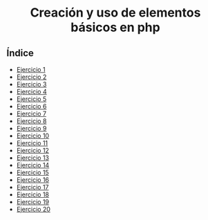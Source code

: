 <div align="center">

# Creación y uso de elementos básicos en php
<div align="justify">

## Índice

- [Ejercicio 1](https://github.com/ATPRodriguez/AED/tree/main/Elementos-basicos-en-php/Ejercicios/Ejercicio1)
- [Ejercicio 2](https://github.com/ATPRodriguez/AED/tree/main/Elementos-basicos-en-php/Ejercicios/Ejercicio2)
- [Ejercicio 3](https://github.com/ATPRodriguez/AED/tree/main/Elementos-basicos-en-php/Ejercicios/Ejercicio3)
- [Ejercicio 4](https://github.com/ATPRodriguez/AED/tree/main/Elementos-basicos-en-php/Ejercicios/Ejercicio4)
- [Ejercicio 5](https://github.com/ATPRodriguez/AED/tree/main/Elementos-basicos-en-php/Ejercicios/Ejercicio5)
- [Ejercicio 6](https://github.com/ATPRodriguez/AED/tree/main/Elementos-basicos-en-php/Ejercicios/Ejercicio6)
- [Ejercicio 7](https://github.com/ATPRodriguez/AED/tree/main/Elementos-basicos-en-php/Ejercicios/Ejercicio7)
- [Ejercicio 8](https://github.com/ATPRodriguez/AED/tree/main/Elementos-basicos-en-php/Ejercicios/Ejercicio8)
- [Ejercicio 9](https://github.com/ATPRodriguez/AED/tree/main/Elementos-basicos-en-php/Ejercicios/Ejercicio9)
- [Ejercicio 10](https://github.com/ATPRodriguez/AED/tree/main/Elementos-basicos-en-php/Ejercicios/Ejercicio10)
- [Ejercicio 11](https://github.com/ATPRodriguez/AED/tree/main/Elementos-basicos-en-php/Ejercicios/Ejercicio11)
- [Ejercicio 12](https://github.com/ATPRodriguez/AED/tree/main/Elementos-basicos-en-php/Ejercicios/Ejercicio12)
- [Ejercicio 13](https://github.com/ATPRodriguez/AED/tree/main/Elementos-basicos-en-php/Ejercicios/Ejercicio13)
- [Ejercicio 14](https://github.com/ATPRodriguez/AED/tree/main/Elementos-basicos-en-php/Ejercicios/Ejercicio14)
- [Ejercicio 15](https://github.com/ATPRodriguez/AED/tree/main/Elementos-basicos-en-php/Ejercicios/Ejercicio15)
- [Ejercicio 16](https://github.com/ATPRodriguez/AED/tree/main/Elementos-basicos-en-php/Ejercicios/Ejercicio16)
- [Ejercicio 17](https://github.com/ATPRodriguez/AED/tree/main/Elementos-basicos-en-php/Ejercicios/Ejercicio17)
- [Ejercicio 18](https://github.com/ATPRodriguez/AED/tree/main/Elementos-basicos-en-php/Ejercicios/Ejercicio18)
- [Ejercicio 19](https://github.com/ATPRodriguez/AED/tree/main/Elementos-basicos-en-php/Ejercicios/Ejercicio19)
- [Ejercicio 20](https://github.com/ATPRodriguez/AED/tree/main/Elementos-basicos-en-php/Ejercicios/Ejercicio20)
</div>
</div>